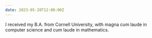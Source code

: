 ```yaml
---
date: 2023-05-28T12:00:00Z
---
```


I received my B.A. from Cornell University, with magna cum laude in computer science and cum laude in mathematics.
